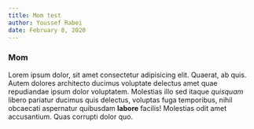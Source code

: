```yaml
---
title: Mom test
author: Youssef Rabei
date: February 8, 2020
---
```


<h3>Mom</h3>

Lorem ipsum dolor, sit amet consectetur adipisicing elit. Quaerat, ab quis. Autem dolores architecto ducimus voluptate delectus amet quae repudiandae ipsum dolor voluptatem. Molestias illo sed itaque *quisquam* libero pariatur ducimus quis delectus, voluptas fuga temporibus, nihil obcaecati aspernatur quibusdam **labore** facilis! Molestias odit amet accusantium. Quas corrupti dolor quo.